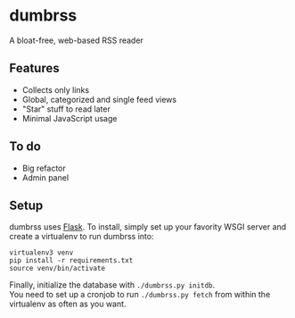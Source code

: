 # dumbrss
A bloat-free, web-based RSS reader  

## Features
- Collects only links
- Global, categorized and single feed views
- "Star" stuff to read later
- Minimal JavaScript usage

## To do
- Big refactor
- Admin panel

## Setup
dumbrss uses [Flask](http://flask.pocoo.org/). To install, simply set up your favority WSGI
server and create a virtualenv to run dumbrss into:  
```
virtualenv3 venv
pip install -r requirements.txt
source venv/bin/activate
```
Finally, initialize the database with `./dumbrss.py initdb`.  
You need to set up a cronjob to run `./dumbrss.py fetch` from within the virtualenv
as often as you want.  

